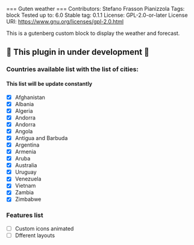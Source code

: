 === Guten weather ===
Contributors:      Stefano Frasson Pianizzola
Tags:              block
Tested up to:      6.0
Stable tag:        0.1.1
License:           GPL-2.0-or-later
License URI:       https://www.gnu.org/licenses/gpl-2.0.html

This is a gutenberg custom block to display the weather and forecast.
## :rotating_light:  This plugin in under development :rotating_light: 

### Countries available list with the list of cities:
#### This list will  be update constantly

- [x] Afghanistan
- [x] Albania
- [x] Algeria
- [x] Andorra
- [x] Andorra
- [x] Angola
- [x] Antigua and Barbuda
- [x] Argentina
- [x] Armenia
- [x] Aruba
- [x] Australia
- [x] Uruguay
- [x] Venezuela
- [x] Vietnam
- [x] Zambia
- [x] Zimbabwe

### Features list

- [ ] Custom icons animated
- [ ] Dfferent layouts